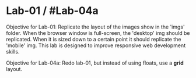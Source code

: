 # Lab-01 / #Lab-04a

Objective for Lab-01:
Replicate the layout of the images show in the 'imgs' folder. When the browser window is full-screen, the 'desktop' img should be replicated. When it is sized down to a certain point it should replicate the 'mobile' img. This lab is designed to improve responsive web development skills.

Objective for Lab-04a:
Redo lab-01, but instead of using floats, use a **grid** layout.